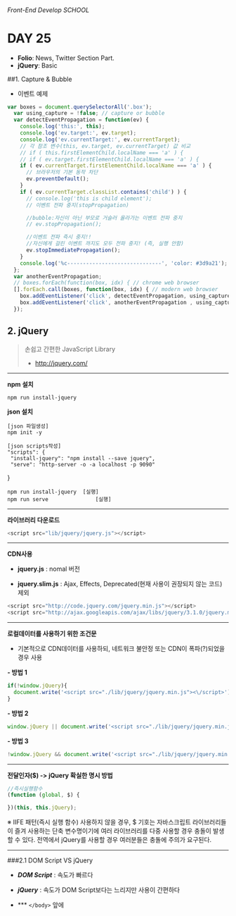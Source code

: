 ###### Front-End Develop SCHOOL

# DAY 25

- __Folio__: News, Twitter Section Part.
- __jQuery__: Basic

##1. Capture & Bubble
- 이벤트 예제

```js
var boxes = document.querySelectorAll('.box');
  var using_capture = !false; // capture or bubble
  var detectEventPropagation = function(ev) {
    console.log('this:', this);
    console.log('ev.target:', ev.target);
    console.log('ev.currentTarget:', ev.currentTarget);
    // 각 참조 변수(this, ev.target, ev.currentTarget) 값 비교
    // if ( this.firstElementChild.localName === 'a' ) {
    // if ( ev.target.firstElementChild.localName === 'a' ) {
    if ( ev.currentTarget.firstElementChild.localName === 'a' ) {
      // 브라우저의 기본 동작 차단
      ev.preventDefault();
    }
    if ( ev.currentTarget.classList.contains('child') ) {
      // console.log('this is child element');
      // 이벤트 전파 중지(stopPropagation)

      //bubble:자신이 아닌 부모로 거슬러 올라가는 이벤트 전파 중지
      // ev.stopPropagation();

      //이벤트 전파 즉시 중지!!
      //자신에게 걸린 이벤트 까지도 모두 전파 중지! (즉, 실행 안함)
      ev.stopImmediatePropagation();
    }
    console.log('%c------------------------------', 'color: #3d9a21');
  };
  var anotherEventPropagation;
  // boxes.forEach(function(box, idx) { // chrome web browser
  [].forEach.call(boxes, function(box, idx) { // modern web browser
    box.addEventListener('click', detectEventPropagation, using_capture);
    box.addEventListener('click', anotherEventPropagation , using_capture);
  });
```

## 2. jQuery
>손쉽고 간편한 JavaScript Library
>
>- http://jquery.com/

---
**npm 설치**

	npm run install-jquery

**json 설치**

	[json 파일생성]
	npm init -y

	[json scripts작성]
	"scripts": {
	 "install-jquery": "npm install --save jquery",
	 "serve": "http-server -o -a localhost -p 9090"
  }

	npm run install-jquery  [실행]
	npm run serve 			    [실행]

---

**라이브러리 다운로드**

```js
<script src="lib/jquery/jquery.js"></script>
```
---
**CDN사용**

- **jquery.js** :  nomal 버전

- **jquery.slim.js** :  Ajax, Effects, Deprecated(현재 사용이 권장되지 않는 코드) 제외


```js
<script src="http://code.jquery.com/jquery.min.js"></script>
<script src="http://ajax.googleapis.com/ajax/libs/jquery/3.1.0/jquery.min.js"></script>
```
---
**로컬데이터를 사용하기 위한 조건문**

- 기본적으로 CDN데이터를 사용하되, 네트워크 불안정 또는 CDN이 폭파(?)되었을 경우 사용

**- 방법 1**

```js
if(!window.jQuery){
  document.write('<script src="./lib/jquery/jquery.min.js"><\/script>');
}
```

**- 방법 2**

```js
window.jQuery || document.write('<script src="./lib/jquery/jquery.min.js"><\/script>');
```

**- 방법 3**

```js
!window.jQuery && document.write('<script src="./lib/jquery/jquery.min.js"><\/script>');
```
---

**전달인자($) -> jQuery 확실한 명시 방법**


```js
//즉시실행함수
(function (global, $) {

})(this, this.jQuery);
```

※ IIFE 패턴(즉시 실행 함수) 사용하지 않을 경우,  $ 기호는 자바스크립트 라이브러리들이 즐겨 사용하는 단축 변수명이기에 여러 라이브러리를 다중 사용할 경우 충돌이 발생할 수 있다. 전역에서 jQuery를 사용할 경우 여러분들은 충돌에 주의가 요구된다.

---
###2.1 DOM Script VS jQuery
- ***DOM Script*** :  속도가 빠르다

- ***jQuery*** : 속도가 DOM Script보다는 느리지만 사용이 간편하다

- *** `</body>` 앞에 <script> 선언*** : 가장 속도가 빠르다


**- Case 0. Legacy DOM Script**
```js
// var gnb = document.getElementById('gnb');
// id 속성을 사용한 위(↑)의 경우 VS
// class 속성을 사용한 아래(↓)의 경우
var all_els = document.body.getElementsByTagName('*');
var gnb_class= 'gnb';
var check_gnb_class = new RegExp('(^|\\s+)'+gnb_class+'(\\s+|$)');
for ( var i=0, l=all_els.length; i<l; i++ ) {
  var el = all_els[i];
  if ( check_gnb_class.test(gnb_class) ) {
    var gnb = el;
    break;
  }
}
// --------------------------------------------------------------------------------
var gnb_links = gnb.getElementsByTagName('a');
var assignParentClassActive0 = function() {
  var add_class_name = 'active';
  var check_class_name = new RegExp('(^|\\s+)'+add_class_name+'(\\s+|$)');
  var parent = this.parentNode;
  var pre_class = parent.className;
  if ( !check_class_name.test(pre_class) ) {
    parent.className += ' ' + add_class_name;
    parent.className = parent.className.replace(/^\s+/,'').replace(/\s+$/,'');
  }
  return false;
};
for ( var i=0, l=gnb_links.length; i<l; i++ ) {
  var gnb_link = gnb_links.item(i);
  gnb_link.onclick = assignParentClassActive0;
}
```
**- Case 1. Modern DOM Script**
```js
var gnb = document.querySelector('.gnb');
var gnb_links = gnb.querySelectorAll('a');
var assignParentClassActive = function(event) {
 event.preventDefault();
 event.target.parentNode.classList.add('active');
};
[].forEach.call(gnb_links, function(link) {
 link.addEventListener('click', assignParentClassActive);
});
```

**- Case 2. jQuery**
```js
var $gnb_links = jQuery('.gnb a'); // <-- IE 9+ 성능 이슈 없음
var assignParentClassActive = function(event) {
 event.preventDefault();
 jQuery(event.target).parent().addClass('active');
};
jQuery.each($gnb_links, function(idx, link) {
 jQuery(link).on('click', assignParentClassActive);
});
```
**- Case 2.1 jQuery**(jQuery 함축해서 사용 (작성이 간단해 많은 사람들이 이렇게 사용))
```js
$('.gnb a').click(function (event) {
  e.preventDefault();
  $(this).parent().addClass('active');
});
})(this);
```
---
**1. 전달인자로 DOM ElementNode를 설정한 경우, jQuery( DOM ElementNode )**

```js
var $html = jQuery( document.documentElement );
console.log( $html, $html.jquery );
function init(event) {
 console.log(event.type);
 var $body = jQuery( document.body );
 console.log( $body, $body.jquery );
}
```
 **- Native DOM Events**

- <head> 내부에서 jQuery 코드 수행 시, DOM Script와 마찬가지로 문서객체모델이 완성된 이후에 코드가 실행되어야 하기에 이벤트를 사용해야 한다.
- 참고 URL 1 : https://developer.mozilla.org/ko/docs/Web/Events/DOMContentLoaded
- 참고 URL 2 : https://developer.mozilla.org/ko/docs/Web/API/Document/readyState

```js
window.addEventListener('load', init);
// IE 9+ 지원
// DOMContentLoaded 이벤트가 load 이벤트 보다 빠르다!
window.addEventListener('DOMContentLoaded', init);
```
 **- jQuery Ready Function**

```js
jQuery(document).ready(init);
```
**- Speed Result**

- DOMContentLoaded Event << jQuery Ready Event << Load Event

---
**2. CSS 선택자를 사용한 경우, jQuery( 'css selector' )**

- cssQuery() 라이브러리 : 자바스크립트 마술사, 딘 에드워드 (http://dean.edwards.name/my/cssQuery/)
- 참고 URL : http://d2.naver.com/helloworld/1009
- sizzle() 라이브러리 : 다양한 기능과 많은 CSS3 선택자 지원, 확장
```js
console.time('Native DOM Control'); //속도를 확인(시작부분)
 window.addEventListener('DOMContentLoaded', function() {
   document.querySelector('body').setAttribute('data-hasnt-child', 'no');
   document.querySelector('.gnb li:last-child').classList.add('last-native-dom');
 });
console.timeEnd('Native DOM Control'); //속도를 확인(끝부분)
// --------------------------------------------------------------------
console.time('jQuery DOM Control');
 jQuery(document).ready(function() {
   jQuery('body').attr('data-is-body', 'yes');
   jQuery('.gnb li:last-child').addClass('last-jquery');
 });
console.timeEnd('jQuery DOM Control');
console.log('%c------------------------------', 'color: #3d9a21');
```
---
**3. HTML 코드를 사용한 경우, jQuery('<html_code>')**
```js
var $fds = jQuery('<div id="fds" class="jquery-study">Front-End Develop SCHOOL</div>');
// console.log( 'jQuery 인스턴스 객체 $fds:', $fds );
jQuery(document).ready(function() {
 // .gnb 요소의 첫번째 자식 요소로 $fds에 참조된 jQuery {} 객체의 HTML 코드로 생성된 요소를 삽입하라.
 $fds.prependTo('.gnb');
});
// 위 코드를 Native Code 로 변경
// window.addEventListener('DOMContentLoaded', function() {
//   var html_string = '<div id="fds" class="jquery-study">Front-End Develop SCHOOL</div>';
//   var gnb = document.querySelector('.gnb');
//   gnb.innerHTML = html_string + gnb.innerHTML;
// });
console.log('%c------------------------------', 'color: #3d9a21');
```
---
**4. 전달인자로 함수를 전달 받은 경우, jQuery(function(){})**
```js
//jQuery에 함수를 전달하면 암묵적으로 ready가 적용 된다
jQuery(function(){
 jQuery('.gnb li:last-child a').html('전달 인자로 함수를 전달 받은 경우, <code>jQuery(function(){})</code>');
});
// jQuery() 팩토리 함수가 하는 일은 내부적으로 객체지향 자바스크립트 패턴(constrcutor, prototype)으로
// jQuery {} 인스턴스 객체를 생성한다. ※ 다시 말해 가급적 팩토리 함수를 사용하는 빈도를 줄여야 한다.
console.log( 'jQuery().constructor === jQuery:', jQuery().constructor === jQuery );
// 현재 페이지 또는 애플리케이션에서 사용 중인 jQuery의 버전을 체크하는 방법
console.log('jQuery.fn.jquery:', jQuery.fn.jquery);
console.log('jQuery.prototype.jquery:', jQuery.prototype.jquery);
// jQuery() 팩토리 함수의 결과 값은 jQuery {} 인스턴스 객체이기에
// jQuery.prototype의 속성을 사용하여 버전을 출력한다.
console.log('jQuery().jquery:', jQuery().jquery);
```

---

**jQuery 코어 - 팩토리 함수**
```js
// 함수 내부이기 때문에
// 안정적으로 $를 jQuery로 사용할 수 있다.
jQuery(function($){
  var changeColor = function(e) {
    // 브라우저 기본 동작 차단
    e.preventDefault();
    // jQuery 메소드 내부에 전달되는 함수 내부의 this는
    // jQuery 객체가 아닌 벗겨진 DOM 객체를 가리킨다.
    var $span = $('span', this).css('color', '#fe4940');
  };
  var chageSpanTextUpper = function(e) {
    // 기존의 텍스트 설정 값을 가져와 대문자로 변환한 후
    // 변수에 변환된 텍스트 값을 복사
    var $span = $('span', this);
    var span_changed_text = $span.text().toUpperCase();
    // 복사된 값의 변수를 다시 $span jQuery {}의 메소드 .text()를 사용해
    // 내용 값을 변경
    $span.text(span_changed_text);
  };
  $('a.foo').click(changeColor);
  $('a.foo').click(chageSpanTextUpper);
});
```

